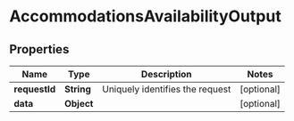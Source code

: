 

# AccommodationsAvailabilityOutput


## Properties

| Name | Type | Description | Notes |
|------------ | ------------- | ------------- | -------------|
|**requestId** | **String** | Uniquely identifies the request |  [optional] |
|**data** | **Object** |  |  [optional] |



